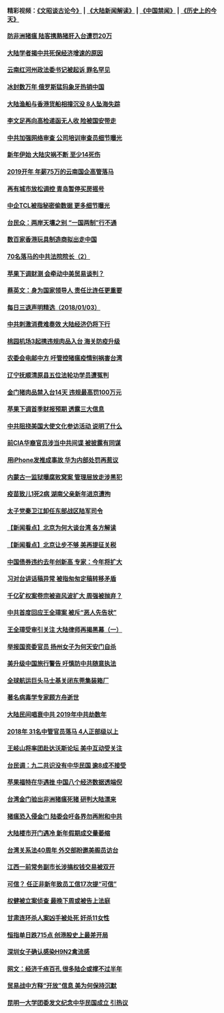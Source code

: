 #### 精彩视频：[《文昭谈古论今》](https://github.com/gfw-breaker/wenzhao/blob/master/README.md?t=01041231) | [《大陆新闻解读》](https://github.com/gfw-breaker/ntdtv-comedy/blob/master/README.md?t=01041231) | [《中国禁闻》](https://github.com/gfw-breaker/ntdtv-news/blob/master/README.md?t=01041231) | [《历史上的今天》](https://github.com/gfw-breaker/today-in-history/blob/master/README.md?t=01041231) 


#### [防非洲猪瘟 陆客携熟猪肝入台遭罚20万](../pages/nsc413/n10953395.md?t=01041231) 

#### [大陆学者揭中共死保经济增速的原因](../pages/nsc413/n10952560.md?t=01041231) 

#### [云南红河州政法委书记被起诉 罪名罕见](../pages/nsc413/n10952848.md?t=01041231) 

#### [冰封数万年 俄罗斯猛犸象牙热销中国](../pages/nsc413/n10952945.md?t=01041231) 

#### [大陆渔船与香港货船相撞沉没 8人坠海失踪](../pages/nsc413/n10952634.md?t=01041231) 

#### [李文足再向高检递函无人收 险被国安带走](../pages/nsc413/n10952705.md?t=01041231) 

#### [中共加强网络审查 公司培训审查员细节曝光](../pages/nsc413/n10952615.md?t=01041231) 

#### [新年伊始 大陆灾祸不断 至少14死伤](../pages/nsc413/n10952435.md?t=01041231) 

#### [2019开年 年薪75万的云南国企高管落马](../pages/nsc413/n10952381.md?t=01041231) 

#### [再有城市放松调控 青岛暂停买房摇号](../pages/nsc413/n10952332.md?t=01041231) 

#### [中企TCL被指秘密偷数据 更多细节曝光](../pages/nsc413/n10952213.md?t=01041231) 

#### [台民众：两岸天壤之别 “一国两制”行不通](../pages/nsc413/n10952156.md?t=01041231) 

#### [数百家香港玩具制造商拟出走中国](../pages/nsc413/n10952124.md?t=01041231) 

#### [70名落马的中共法院院长（2）](../pages/nsc413/n10933714.md?t=01041231) 

#### [苹果下调财测 会牵动中美贸易谈判？](../pages/nsc413/n10952252.md?t=01041231) 

#### [蔡英文：身为国家领导人 责任比连任更重要](../pages/nsc413/n10951160.md?t=01041231) 

#### [每日三退声明精选（2018/01/03）](../pages/nsc413/n10952380.md?t=01041231) 

#### [中共刺激消费难奏效 大陆经济仍将下行](../pages/nsc413/n10952233.md?t=01041231) 

#### [桃园机场3起携违规肉品入台 海关防疫升级](../pages/nsc413/n10952268.md?t=01041231) 

#### [农委会电邮中方 吁管控猪瘟疫情别祸害台湾](../pages/nsc413/n10952226.md?t=01041231) 

#### [辽宁抚顺清原县五位法轮功学员遭冤判](../pages/nsc413/n10951089.md?t=01041231) 

#### [金门猪肉品禁入台14天 违规最高罚100万元](../pages/nsc413/n10952149.md?t=01041231) 

#### [苹果下调首季财报预期 透露三大信息](../pages/nsc413/n10951956.md?t=01041231) 

#### [中共阻挠美国大使文化参访活动 说明了什么](../pages/nsc413/n10951984.md?t=01041231) 

#### [前CIA华裔官员涉当中共间谍 被披露有同谋](../pages/nsc413/n10951790.md?t=01041231) 

#### [用iPhone发推成事故 华为内部处罚再惹议](../pages/nsc413/n10951671.md?t=01041231) 

#### [内蒙古一监狱曝腐败窝案 管理层放走涉黑犯](../pages/nsc413/n10951872.md?t=01041231) 

#### [疫苗致儿1死2病 湖南父亲新年进京遭拘](../pages/nsc413/n10951172.md?t=01041231) 

#### [太子党秦卫江卸任东部战区陆军司令](../pages/nsc413/n10951742.md?t=01041231) 

#### [【新闻看点】北京为何大谈台湾 各方解读](../pages/nsc413/n10951577.md?t=01041231) 

#### [【新闻看点】北京让步不够 美再提征关税](../pages/nsc413/n10951578.md?t=01041231) 

#### [中国债券违约去年创新高 专家：今年将扩大](../pages/nsc413/n10951734.md?t=01041231) 

#### [习对台讲话稿异常 被指匆匆定稿转移矛盾](../pages/nsc413/n10951568.md?t=01041231) 

#### [千亿矿权案卷宗被盗风波扩大 周强被抛弃？](../pages/nsc413/n10951814.md?t=01041231) 

#### [中共首度回应王全璋案 被斥“恶人先告状”](../pages/nsc413/n10951752.md?t=01041231) 

#### [王全璋受审引关注 大陆律师再揭黑幕（一）](../pages/nsc413/n10949931.md?t=01041231) 

#### [举报国资委官员 扬州女子为何天安门自杀](../pages/nsc413/n10951669.md?t=01041231) 

#### [美升级中国旅行警告 吁慎防中共随意执法](../pages/nsc413/n10951639.md?t=01041231) 

#### [全球航运巨头马士基关闭东莞集装箱厂](../pages/nsc413/n10951604.md?t=01041231) 

#### [著名病毒学专家顾方舟逝世](../pages/nsc413/n10951524.md?t=01041231) 

#### [大陆民间唱衰中共 2019年中共劫数年](../pages/nsc413/n10951272.md?t=01041231) 

#### [2018年 31名中管官员落马 4人正部级以上](../pages/nsc413/n10950041.md?t=01041231) 

#### [王岐山将率团赴达沃斯论坛 美中互动受关注](../pages/nsc413/n10951468.md?t=01041231) 

#### [台民调：九二共识没有中华民国 逾8成不接受](../pages/nsc413/n10951098.md?t=01041231) 

#### [苹果福特在华遇挫 中国八个经济数据透端倪](../pages/nsc413/n10951457.md?t=01041231) 

#### [台湾金门验出非洲猪瘟死猪 研判大陆漂来](../pages/nsc413/n10951074.md?t=01041231) 

#### [猪瘟恐入侵金门 陆委会吁各界勿再附和中共](../pages/nsc413/n10951238.md?t=01041231) 


#### [大陆楼市开门遇冷 新年假期成交量萎缩](../pages/nsc413/n10950241.md?t=01041231) 

#### [台湾关系法40周年 外交部盼邀美阁员访台](../pages/nsc413/n10950705.md?t=01041231) 

#### [江西一前常务副市长涉搞权钱交易被双开](../pages/nsc413/n10950547.md?t=01041231) 

#### [可信？ 任正非新年致员工信17次提“可信”](../pages/nsc413/n10950406.md?t=01041231) 

#### [权健被立案侦查 最晚下周或被告上法庭](../pages/nsc413/n10950368.md?t=01041231) 

#### [甘肃连环杀人案凶手被处死 奸杀11女性](../pages/nsc413/n10950269.md?t=01041231) 

#### [恒指单日跌715点 创港股史上最差开局](../pages/nsc413/n10949882.md?t=01041231) 

#### [深圳女子确认感染H9N2禽流感](../pages/nsc413/n10950091.md?t=01041231) 

#### [网文：经济千疮百孔 很多陆企或撑不过半年](../pages/nsc413/n10950075.md?t=01041231) 

#### [贸易战中方释“开放”信息 美为何保持沉默](../pages/nsc413/n10949769.md?t=01041231) 

#### [昆明一大学团委发文纪念中华民国成立 引热议](../pages/nsc413/n10948201.md?t=01041231) 

